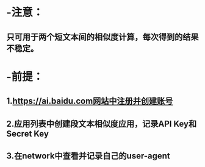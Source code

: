 # -注意：
##      只可用于两个短文本间的相似度计算，每次得到的结果不稳定。
# -前提：
##      1.https://ai.baidu.com网站中注册并创建账号 
##      2.应用列表中创建段文本相似度应用，记录API Key和Secret Key
##      3.在network中查看并记录自己的user-agent
